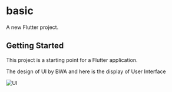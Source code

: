 # basic

A new Flutter project.

## Getting Started

This project is a starting point for a Flutter application.

The design of UI by BWA and here is the display of User Interface

![UI](https://user-images.githubusercontent.com/42954205/124360853-3b974680-dc56-11eb-8c6f-894cd476b026.PNG)



